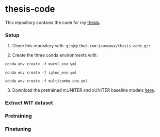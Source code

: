 # thesis-code

This repository contains the code for my [thesis](Master_Thesis.pdf).

### Setup

1. Clone this repository with:
`git@github.com:jouvemax/thesis-code.git`

2. Create the three conda environments with:

`conda env create -f marvl_env.yml`

`conda env create -f iglue_env.yml`

`conda env create -f multicombo_env.yml`

3. Download the pretrained mUNITER and xUNITER baseline models [here](https://sid.erda.dk/sharelink/HfTaLDBWJi).

### Extract WIT dataset

### Pretraining

### Finetuning
